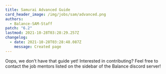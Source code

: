 ```yaml
---
title: Samurai Advanced Guide
card_header_image: /img/jobs/sam/advanced.png
authors:
  - Balance-SAM-Staff
patch: "6.2"
lastmod: 2021-10-28T03:28:29.257Z
changelog:
  - date: 2021-10-28T03:28:48.087Z
    message: Created page
---
```

Oops, we don’t have that guide yet! Interested in contributing? Feel free to contact the job mentors listed on the sidebar of the Balance discord server!
